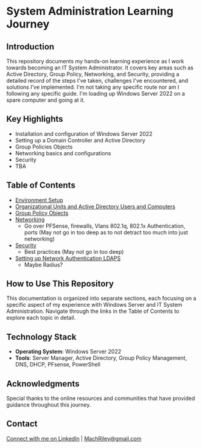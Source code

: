 # System Administration Learning Journey

## Introduction
This repository documents my hands-on learning experience as I work towards becoming an IT System Administrator. It covers key areas such as Active Directory, Group Policy, Networking, and Security, providing a detailed record of the steps I've taken, challenges I've encountered, and solutions I've implemented. I'm not taking any specific route nor am I following any specific guide. I'm loading up Windows Server 2022 on a spare computer and going at it.

## Key Highlights
- Installation and configuration of Windows Server 2022
- Setting up a Domain Controller and Active Directory
- Group Policies Objects
- Networking basics and configurations
- Security
- TBA

## Table of Contents
- [Environment Setup](Documentation/Environment-Setup.md)
- [Organizational Units and Active Directory Users and Computers](Documentation/Organizational-Units-and-Active-Directory-Users-and-Computers.md)
- [Group Policy Objects](Documentation/Group-Policy-Objects.md)
- [Networking](Documentation/Networking.md)
  - Go over PFSense, firewalls, Vlans 802.1q, 802.1x Authentication, ports (May not go in too deep as to not detract too much into just networking)
- [Security](Documentation/Security.md)
  - Best practices (May not go in too deep)
- [Setting up Network Authentication LDAPS](Setting-up-Network-Authentication-LDAPS)
  - Maybe Radius?
## How to Use This Repository
This documentation is organized into separate sections, each focusing on a specific aspect of my experience with Windows Server and IT System Administration. Navigate through the links in the Table of Contents to explore each topic in detail.

## Technology Stack
- **Operating System**: Windows Server 2022
- **Tools**: Server Manager, Active Directory, Group Policy Management, DNS, DHCP, PFsense, PowerShell

## Acknowledgments
Special thanks to the online resources and communities that have provided guidance throughout this journey.

## Contact
[Connect with me on LinkedIn](www.linkedin.com/in/rileymach-l2024) | MachRiley@gmail.com
